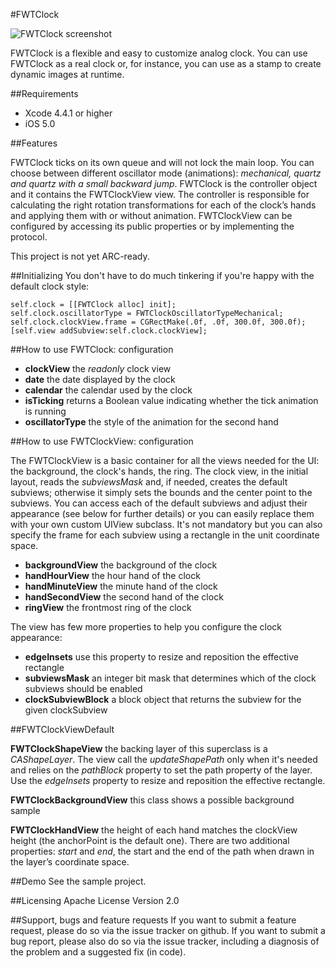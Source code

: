#FWTClock

![FWTClock screenshot](http://grab.by/lkt2)


FWTClock is a flexible and easy to customize analog clock. You can use FWTClock as a real clock or, for instance, you can use as a stamp to create dynamic images at runtime. 

##Requirements
* Xcode 4.4.1 or higher
* iOS 5.0

##Features

FWTClock ticks on its own queue and will not lock the main loop. You can choose between different oscillator mode (animations): *mechanical, quartz and quartz with a small backward jump*.
FWTClock is the controller object and it contains the FWTClockView view. The controller is responsible for calculating the right rotation transformations for each of the clock’s hands and applying them with or without animation.
FWTClockView can be configured by accessing its public properties or by implementing the protocol.

This project is not yet ARC-ready.

##Initializing
You don't have to do much tinkering if you're happy with the default clock style:

	self.clock = [[FWTClock alloc] init];
    self.clock.oscillatorType = FWTClockOscillatorTypeMechanical; 
	self.clock.clockView.frame = CGRectMake(.0f, .0f, 300.0f, 300.0f);
	[self.view addSubview:self.clock.clockView];


##How to use FWTClock: configuration

* **clockView** the *readonly* clock view 
* **date** the date displayed by the clock
* **calendar** the calendar used by the clock
* **isTicking** returns a Boolean value indicating whether the tick animation is running
* **oscillatorType** the style of the animation for the second hand

##How to use FWTClockView: configuration

The FWTClockView is a basic container for all the views needed for the UI: the background, the clock's hands, the ring. The clock view, in the initial layout, reads the *subviewsMask* and, if needed, creates the default subviews; otherwise it simply sets the bounds and the center point to the subviews. You can access each of the default subviews and adjust their appearance (see below for further details) or you can easily replace them with your own custom UIView subclass. It's not mandatory but you can also specify the frame for each subview using a rectangle in the unit coordinate space.

* **backgroundView** the background of the clock
* **handHourView** the hour hand of the clock
* **handMinuteView** the minute hand of the clock
* **handSecondView** the second hand of the clock
* **ringView** the frontmost ring of the clock  
    
The view has few more properties to help you configure the clock appearance:

* **edgeInsets** use this property to resize and reposition the effective rectangle 
* **subviewsMask** an integer bit mask that determines which of the clock subviews should be enabled 
* **clockSubviewBlock** a block object that returns the subview for the given clockSubview


##FWTClockViewDefault

**FWTClockShapeView** the backing layer of this superclass is a *CAShapeLayer*. The view call the *updateShapePath* only when it's needed and relies on the *pathBlock* property to set the path property of the layer. Use the *edgeInsets* property to resize and reposition the effective rectangle.

**FWTClockBackgroundView** this class shows a possible background sample

**FWTClockHandView** the height of each hand matches the clockView height (the anchorPoint is the default one). There are two additional properties: *start* and *end*, the start and the end of the path when drawn in the layer’s coordinate space.

##Demo
See the sample project.


##Licensing
Apache License Version 2.0

##Support, bugs and feature requests
If you want to submit a feature request, please do so via the issue tracker on github.
If you want to submit a bug report, please also do so via the issue tracker, including a diagnosis of the problem and a suggested fix (in code).
